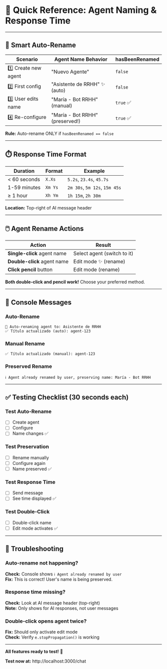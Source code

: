 # 🎯 Quick Reference: Agent Naming & Response Time

---

## 🤖 Smart Auto-Rename

| Scenario | Agent Name Behavior | hasBeenRenamed |
|----------|---------------------|----------------|
| 1️⃣ Create new agent | "Nuevo Agente" | `false` |
| 2️⃣ First config | "Asistente de RRHH" ✨ (auto) | `false` |
| 3️⃣ User edits name | "María - Bot RRHH" (manual) | `true` ✅ |
| 4️⃣ Re-configure | "María - Bot RRHH" (preserved!) | `true` ✅ |

**Rule:** Auto-rename ONLY if `hasBeenRenamed == false`

---

## ⏱️ Response Time Format

| Duration | Format | Example |
|----------|--------|---------|
| < 60 seconds | `X.Xs` | `5.2s`, `23.4s`, `45.7s` |
| 1-59 minutes | `Xm Ys` | `2m 30s`, `5m 12s`, `15m 45s` |
| ≥ 1 hour | `Xh Ym` | `1h 15m`, `2h 30m` |

**Location:** Top-right of AI message header

---

## 🖱️ Agent Rename Actions

| Action | Result |
|--------|--------|
| **Single-click** agent name | Select agent (switch to it) |
| **Double-click** agent name | Edit mode ✨ (rename) |
| **Click pencil** button | Edit mode (rename) |

**Both double-click and pencil work!** Choose your preferred method.

---

## 🔧 Console Messages

### Auto-Rename
```
🔄 Auto-renaming agent to: Asistente de RRHH
✅ Título actualizado (auto): agent-123
```

### Manual Rename
```
✅ Título actualizado (manual): agent-123
```

### Preserved Rename
```
ℹ️ Agent already renamed by user, preserving name: María - Bot RRHH
```

---

## ✅ Testing Checklist (30 seconds each)

### Test Auto-Rename
- [ ] Create agent
- [ ] Configure
- [ ] Name changes ✅

### Test Preservation
- [ ] Rename manually
- [ ] Configure again
- [ ] Name preserved ✅

### Test Response Time
- [ ] Send message
- [ ] See time displayed ✅

### Test Double-Click
- [ ] Double-click name
- [ ] Edit mode activates ✅

---

## 🐛 Troubleshooting

### Auto-rename not happening?
**Check:** Console shows `ℹ️ Agent already renamed by user`  
**Fix:** This is correct! User's name is being preserved.

### Response time missing?
**Check:** Look at AI message header (top-right)  
**Note:** Only shows for AI responses, not user messages

### Double-click opens agent twice?
**Fix:** Should only activate edit mode  
**Check:** Verify `e.stopPropagation()` is working

---

**All features ready to test!** 🚀

**Test now at:** http://localhost:3000/chat

